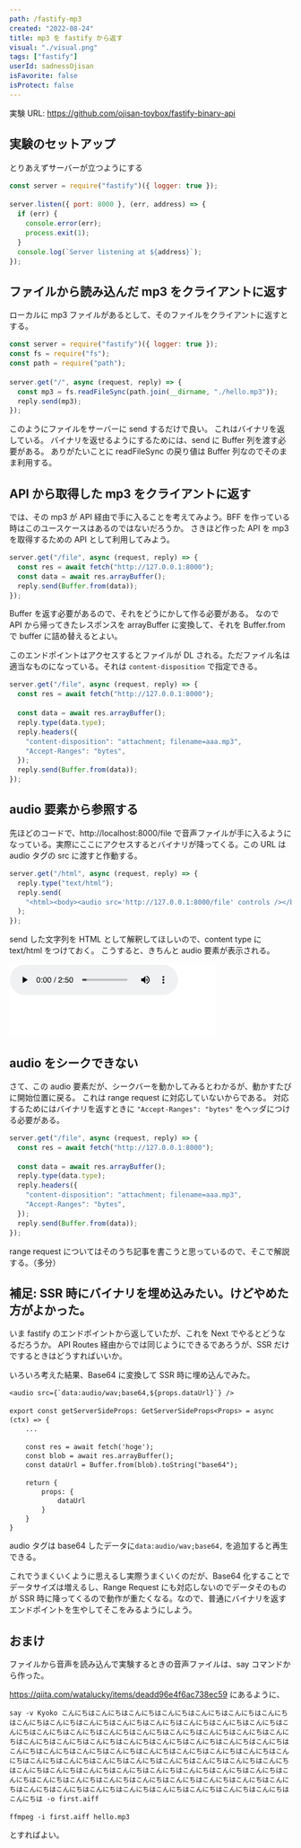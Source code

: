 ```yaml
---
path: /fastify-mp3
created: "2022-08-24"
title: mp3 を fastify から返す
visual: "./visual.png"
tags: ["fastify"]
userId: sadnessOjisan
isFavorite: false
isProtect: false
---
```


実験 URL: https://github.com/ojisan-toybox/fastify-binary-api

## 実験のセットアップ

とりあえずサーバーが立つようにする

```js
const server = require("fastify")({ logger: true });

server.listen({ port: 8000 }, (err, address) => {
  if (err) {
    console.error(err);
    process.exit(1);
  }
  console.log(`Server listening at ${address}`);
});
```

## ファイルから読み込んだ mp3 をクライアントに返す

ローカルに mp3 ファイルがあるとして、そのファイルをクライアントに返すとする。

```js
const server = require("fastify")({ logger: true });
const fs = require("fs");
const path = require("path");

server.get("/", async (request, reply) => {
  const mp3 = fs.readFileSync(path.join(__dirname, "./hello.mp3"));
  reply.send(mp3);
});
```

このようにファイルをサーバーに send するだけで良い。
これはバイナリを返している。
バイナリを返せるようにするためには、send に Buffer 列を渡す必要がある。
ありがたいことに readFileSync の戻り値は Buffer 列なのでそのまま利用する。

## API から取得した mp3 をクライアントに返す

では、その mp3 が API 経由で手に入ることを考えてみよう。BFF を作っている時はこのユースケースはあるのではないだろうか。
さきほど作った API を mp3 を取得するための API として利用してみよう。

```js
server.get("/file", async (request, reply) => {
  const res = await fetch("http://127.0.0.1:8000");
  const data = await res.arrayBuffer();
  reply.send(Buffer.from(data));
});
```

Buffer を返す必要があるので、それをどうにかして作る必要がある。
なので API から帰ってきたレスポンスを arrayBuffer に変換して、それを Buffer.from で buffer に詰め替えるとよい。

このエンドポイントはアクセスするとファイルが DL される。ただファイル名は適当なものになっている。それは `content-disposition` で指定できる。

```js
server.get("/file", async (request, reply) => {
  const res = await fetch("http://127.0.0.1:8000");

  const data = await res.arrayBuffer();
  reply.type(data.type);
  reply.headers({
    "content-disposition": "attachment; filename=aaa.mp3",
    "Accept-Ranges": "bytes",
  });
  reply.send(Buffer.from(data));
});
```

## audio 要素から参照する

先ほどのコードで、http://localhost:8000/file で音声ファイルが手に入るようになっている。実際にここにアクセスするとバイナリが降ってくる。この URL は audio タグの src に渡すと作動する。

```js
server.get("/html", async (request, reply) => {
  reply.type("text/html");
  reply.send(
    "<html><body><audio src='http://127.0.0.1:8000/file' controls /></body></html>"
  );
});
```

send した文字列を HTML として解釈してほしいので、content type に text/html をつけておく。
こうすると、きちんと audio 要素が表示される。

![audio](./audio.png)

## audio をシークできない

さて、この audio 要素だが、シークバーを動かしてみるとわかるが、動かすたびに開始位置に戻る。
これは range request に対応していないからである。
対応するためにはバイナリを返すときに `"Accept-Ranges": "bytes"` をヘッダにつける必要がある。

```js
server.get("/file", async (request, reply) => {
  const res = await fetch("http://127.0.0.1:8000");

  const data = await res.arrayBuffer();
  reply.type(data.type);
  reply.headers({
    "content-disposition": "attachment; filename=aaa.mp3",
    "Accept-Ranges": "bytes",
  });
  reply.send(Buffer.from(data));
});
```

range request についてはそのうち記事を書こうと思っているので、そこで解説する。（多分）

## 補足: SSR 時にバイナリを埋め込みたい。けどやめた方がよかった。

いま fastify のエンドポイントから返していたが、これを Next でやるとどうなるだろうか。 API Routes 経由からでは同じようにできるであろうが、SSR だけでするときはどうすればいいか。

いろいろ考えた結果、Base64 に変換して SSR 時に埋め込んでみた。

```tsx
<audio src={`data:audio/wav;base64,${props.dataUrl}`} />

export const getServerSideProps: GetServerSideProps<Props> = async (ctx) => {
    ...

    const res = await fetch('hoge');
    const blob = await res.arrayBuffer();
    const dataUrl = Buffer.from(blob).toString("base64");

    return {
        props: {
            dataUrl
        }
    }
}
```

audio タグは base64 したデータに`data:audio/wav;base64,` を追加すると再生できる。

これでうまくいくように思えるし実際うまくいくのだが、Base64 化することでデータサイズは増えるし、Range Request にも対応しないのでデータそのものが SSR 時に降ってくるので動作が重たくなる。なので、普通にバイナリを返すエンドポイントを生やしてそこをみるようにしよう。

## おまけ

ファイルから音声を読み込んで実験するときの音声ファイルは、say コマンドから作った。

<https://qiita.com/watalucky/items/deadd96e4f6ac738ec59> にあるように、

```
say -v Kyoko こんにちはこんにちはこんにちはこんにちはこんにちはこんにちはこんにちはこんにちはこんにちはこんにちはこんにちはこんにちはこんにちはこんにちはこんにちはこんにちはこんにちはこんにちはこんにちはこんにちはこんにちはこんにちはこんにちはこんにちはこんにちはこんにちはこんにちはこんにちはこんにちはこんにちはこんにちはこんにちはこんにちはこんにちはこんにちはこんにちはこんにちはこんにちはこんにちはこんにちはこんにちはこんにちはこんにちはこんにちはこんにちはこんにちはこんにちはこんにちはこんにちはこんにちはこんにちはこんにちはこんにちはこんにちはこんにちはこんにちはこんにちはこんにちはこんにちはこんにちはこんにちはこんにちはこんにちはこんにちはこんにちはこんにちはこんにちはこんにちはこんにちはこんにちはこんにちはこんにちはこんにちはこんにちはこんにちは -o first.aiff

ffmpeg -i first.aiff hello.mp3
```

とすればよい。
